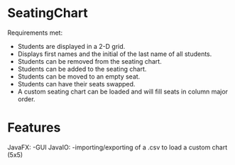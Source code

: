 # SeatingChart
Requirements met:
- Students are displayed in a 2-D grid. 
- Displays first names and the initial of the last name of all students.
- Students can be removed from the seating chart.
- Students can be added to the seating chart.
- Students can be moved to an empty seat.
- Students can have their seats swapped.
- A custom seating chart can be loaded and will fill seats in column major order.
# Features
JavaFX:
-GUI
JavaIO:
-importing/exporting of a .csv to load a custom chart (5x5)
